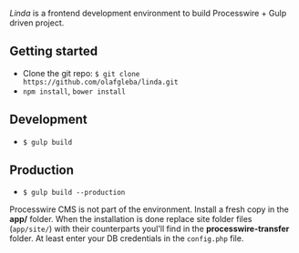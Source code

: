 *Linda* is a frontend development environment to build Processwire + Gulp driven project.

## Getting started

* Clone the git repo: `$ git clone https://github.com/olafgleba/linda.git`
* `npm install`, `bower install`

## Development

* `$ gulp build`

## Production

* `$ gulp build --production`

Processwire CMS is not part of the environment. Install a fresh copy in the **app/** folder. When the installation is done replace site folder files (`app/site/`) with their counterparts youl'll find in the **processwire-transfer** folder. At least enter your DB credentials in the `config.php` file.
